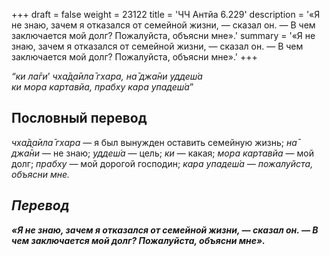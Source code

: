 +++
draft = false
weight = 23122
title = 'ЧЧ Антйа 6.229'
description = '«Я не знаю, зачем я отказался от семейной жизни, — сказал он. — В чем заключается мой долг? Пожалуйста, объясни мне».'
summary = '«Я не знаю, зачем я отказался от семейной жизни, — сказал он. — В чем заключается мой долг? Пожалуйста, объясни мне».'
+++

_“ки ла̄ги_’ _чха̄д̣а̄ила̄ гхара,_ _на̄ джа̄ни уддеш́а  
ки мора картавйа,_ _прабху кара упадеш́а_”

## Пословный перевод

_чха̄д̣а̄ила̄_ _гхара_ — я был вынужден оставить семейную жизнь; _на̄_ _джа̄ни_ — не знаю; _уддеш́а_ — цель; _ки_ — какая; _мора_ _картавйа_ — мой долг; _прабху_ — мой дорогой господин; _кара</em>_ _<em>упадеш́а_ — пожалуйста, объясни мне.

## Перевод

**«Я не знаю, зачем я отказался от семейной жизни, — сказал он. — В чем заключается мой долг? Пожалуйста, объясни мне».**
